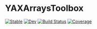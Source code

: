 # YAXArraysToolbox

[![Stable](https://img.shields.io/badge/docs-stable-blue.svg)](https://dpabon.github.io/YAXArraysToolbox.jl/stable/)
[![Dev](https://img.shields.io/badge/docs-dev-blue.svg)](https://dpabon.github.io/YAXArraysToolbox.jl/dev/)
[![Build Status](https://github.com/dpabon/YAXArraysToolbox.jl/actions/workflows/CI.yml/badge.svg?branch=main)](https://github.com/dpabon/YAXArraysToolbox.jl/actions/workflows/CI.yml?query=branch%3Amain)
[![Coverage](https://codecov.io/gh/dpabon/YAXArraysToolbox.jl/branch/main/graph/badge.svg)](https://codecov.io/gh/dpabon/YAXArraysToolbox.jl)
